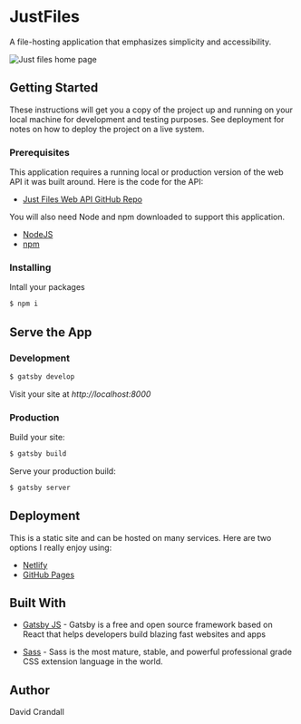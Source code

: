 # JustFiles

A file-hosting application that emphasizes simplicity and accessibility. 

![Just files home page](https://i.imgur.com/Jk1ULgo.jpg)

## Getting Started

These instructions will get you a copy of the project up and running on your local machine for development and testing purposes. See deployment for notes on how to deploy the project on a live system.

### Prerequisites
This application requires a running local or production version of the web API it was built around. Here is the code for the API:

- [Just Files Web API GitHub Repo](https://github.com/dacrands/s3-upload-backend)


You will also need Node and npm downloaded to support this application. 

- [NodeJS](https://nodejs.org/en/)
- [npm](https://www.npmjs.com/)




### Installing

Intall your packages  

```bash
$ npm i
```

## Serve the App


### Development
```bash
$ gatsby develop
```

Visit your site at *http://localhost:8000*

### Production
Build your site:

```bash
$ gatsby build
```

Serve your production build:
```bash
$ gatsby server
```

## Deployment

This is a static site and can be hosted on many services. Here are two options I really enjoy using:

- [Netlify](https://www.netlify.com)
- [GitHub Pages](https://pages.github.com/)


## Built With

* [Gatsby JS](https://www.gatsbyjs.org/) - Gatsby is a free and open source framework based on React that helps developers build blazing fast websites and apps

* [Sass](https://sass-lang.com/) - Sass is the most mature, stable, and powerful professional grade CSS extension language in the world.



## Author
David Crandall